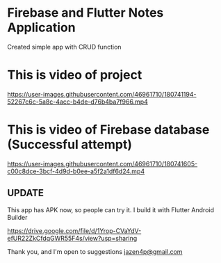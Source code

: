 # Firebase and Flutter Notes Application

Created simple app with CRUD function

# This is video of project

https://user-images.githubusercontent.com/46961710/180741194-52267c6c-5a8c-4acc-b4de-d76b4ba7f966.mp4

# This is video of Firebase database (Successful attempt)

https://user-images.githubusercontent.com/46961710/180741605-c00c8dce-3bcf-4d9d-b0ee-a5f2a1df6d24.mp4

## UPDATE

This app has APK now, so people can try it. I build it with Flutter Android Builder

https://drive.google.com/file/d/1Yrop-CVaYdV-efUR22ZkCfdqGWR55F4s/view?usp=sharing

Thank you, and I'm open to suggestions
jazen4p@gmail.com
